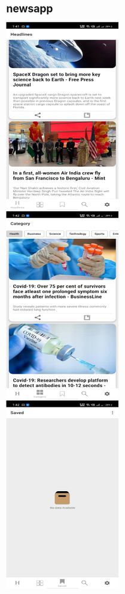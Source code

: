 # newsapp
<img src="Screenshot_2021-01-10-13-41-54-75_b74fab4c2dd43c218e17f3dad82227d9[1].jpg" width=300 height=500/>
<img src="Screenshot_2021-01-10-13-42-15-14_b74fab4c2dd43c218e17f3dad82227d9[1].jpg" width=300 height=500/>
<img src="Screenshot_2021-01-10-13-42-18-06_b74fab4c2dd43c218e17f3dad82227d9[1].jpg" width=300 height=500/>
